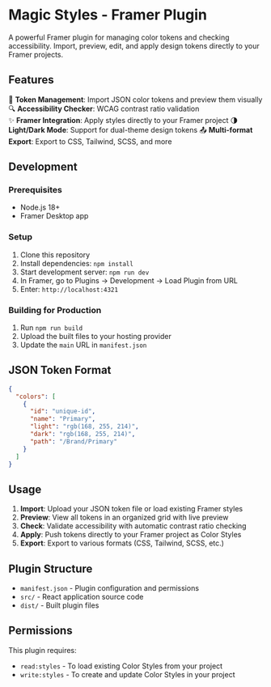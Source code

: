 # Magic Styles - Framer Plugin

A powerful Framer plugin for managing color tokens and checking accessibility. Import, preview, edit, and apply design tokens directly to your Framer projects.

## Features

🎨 **Token Management**: Import JSON color tokens and preview them visually
🔍 **Accessibility Checker**: WCAG contrast ratio validation  
✨ **Framer Integration**: Apply styles directly to your Framer project
🌗 **Light/Dark Mode**: Support for dual-theme design tokens
📤 **Multi-format Export**: Export to CSS, Tailwind, SCSS, and more

## Development

### Prerequisites
- Node.js 18+
- Framer Desktop app

### Setup
1. Clone this repository
2. Install dependencies: `npm install`
3. Start development server: `npm run dev`
4. In Framer, go to Plugins → Development → Load Plugin from URL
5. Enter: `http://localhost:4321`

### Building for Production
1. Run `npm run build`
2. Upload the built files to your hosting provider
3. Update the `main` URL in `manifest.json`

## JSON Token Format

```json
{
  "colors": [
    {
      "id": "unique-id",
      "name": "Primary",
      "light": "rgb(168, 255, 214)",
      "dark": "rgb(168, 255, 214)", 
      "path": "/Brand/Primary"
    }
  ]
}
```

## Usage

1. **Import**: Upload your JSON token file or load existing Framer styles
2. **Preview**: View all tokens in an organized grid with live preview
3. **Check**: Validate accessibility with automatic contrast ratio checking
4. **Apply**: Push tokens directly to your Framer project as Color Styles
5. **Export**: Export to various formats (CSS, Tailwind, SCSS, etc.)

## Plugin Structure

- `manifest.json` - Plugin configuration and permissions
- `src/` - React application source code
- `dist/` - Built plugin files

## Permissions

This plugin requires:
- `read:styles` - To load existing Color Styles from your project  
- `write:styles` - To create and update Color Styles in your project